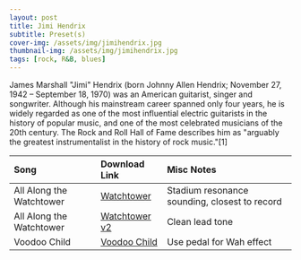 ```yaml
---
layout: post
title: Jimi Hendrix
subtitle: Preset(s)
cover-img: /assets/img/jimihendrix.jpg
thumbnail-img: /assets/img/jimihendrix.jpg
tags: [rock, R&B, blues]
---
```


James Marshall "Jimi" Hendrix (born Johnny Allen Hendrix; November 27, 1942 – September 18, 1970) was an American guitarist, singer and songwriter. Although his mainstream career spanned only four years, he is widely regarded as one of the most influential electric guitarists in the history of popular music, and one of the most celebrated musicians of the 20th century. The Rock and Roll Hall of Fame describes him as "arguably the greatest instrumentalist in the history of rock music."[1]

| Song | Download Link | Misc Notes |
| :------ |:--- |:--- |
| All Along the Watchtower | <a href="https://github.com/JonathanHagen/jonathanhagen.github.io/blob/f05f9154e801101e6ad0c0fb5d72cdeecb5e4c49/presets/Watchtower.prst?raw=true" target="_blank" class="button">Watchtower</a> | Stadium resonance sounding, closest to record |
| All Along the Watchtower | <a href="https://github.com/JonathanHagen/jonathanhagen.github.io/blob/f05f9154e801101e6ad0c0fb5d72cdeecb5e4c49/presets/Watchtower%20v2.prst?raw=true" target="_blank">Watchtower v2</a> | Clean lead tone |
| Voodoo Child | <a href="https://github.com/JonathanHagen/jonathanhagen.github.io/blob/f05f9154e801101e6ad0c0fb5d72cdeecb5e4c49/presets/Voodoo%20Child.prst?raw=true" target="_blank" class="button">Voodoo Child</a> | Use pedal for Wah effect |


